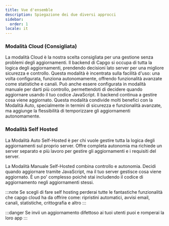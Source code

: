```yaml
---
title: Vue d'ensemble
description: Spiegazione dei due diversi approcci
sidebar:
  order: 1
locale: it
---
```


### Modalità Cloud (Consigliata)
La modalità Cloud è la nostra scelta consigliata per una gestione senza problemi degli aggiornamenti. Il backend di Capgo si occupa di tutta la logica degli aggiornamenti, prendendo decisioni lato server per una migliore sicurezza e controllo. Questa modalità è incentrata sulla facilità d'uso: una volta configurata, funziona autonomamente, offrendo funzionalità avanzate come statistiche e canali. Può anche essere configurata in modalità manuale per darti più controllo, permettendoti di decidere quando aggiornare usando il tuo codice JavaScript. Il backend continua a gestire cosa viene aggiornato. Questa modalità condivide molti benefici con la Modalità Auto, specialmente in termini di sicurezza e funzionalità avanzate, ma aggiunge la flessibilità di temporizzare gli aggiornamenti autonomamente.

### Modalità Self Hosted

La Modalità Auto Self-Hosted è per chi vuole gestire tutta la logica degli aggiornamenti sul proprio server. Offre completa autonomia ma richiede un server separato e più lavoro per gestire gli aggiornamenti e i requisiti del server.

La Modalità Manuale Self-Hosted combina controllo e autonomia. Decidi quando aggiornare tramite JavaScript, ma il tuo server gestisce cosa viene aggiornato. È un po' complesso poiché stai includendo il codice di aggiornamento negli aggiornamenti stessi.

:::note
Se scegli di fare self hosting perderai tutte le fantastiche funzionalità che capgo cloud ha da offrire come: ripristini automatici, avvisi email, canali, statistiche, crittografia e altro
:::

:::danger
Se invii un aggiornamento difettoso ai tuoi utenti puoi e romperai la loro app
:::